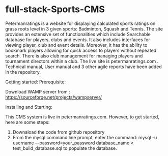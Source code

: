 # full-stack-Sports-CMS
Petermanratings is a website for displaying calculated sports ratings on grass roots level in 3 given sports: Badminton, Squash and Tennis. The site provides an extensive set of functionalities which include Searchable database for players, clubs and events. It also includes interfaces for viewing player, club and event details. Moreover, it has the ability to bookmark players allowing for quick access to players without repeated search. There is also club management for managing players and tournament directors within a club. The live site is petermanratings.com . Technical manual, User manual and 3 other agile reports have been added in the repository. 


Getting started: 
Prerequisite:

Download WAMP server from : https://sourceforge.net/projects/wampserver/

Installing and Starting: 

This CMS system is live in petermanratings.com. However, to get started, here are some steps: 

 1. Downaload the code from github repository
 2. From the mysql command line prompt, enter the command:
   mysql -u username –-password=your_password database_name < test_build_database.sql
to populate the database.
 
